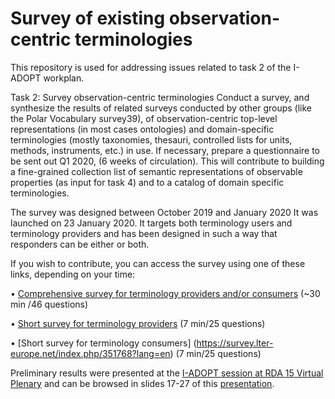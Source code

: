 # Survey of existing observation-centric terminologies
This repository is used for addressing issues related to task 2 of the I-ADOPT workplan.

Task 2: Survey observation-centric terminologies
Conduct a survey, and synthesize the results of related surveys conducted by other groups (like
the Polar Vocabulary survey39), of observation-centric top-level representations (in most cases
ontologies) and domain-specific terminologies (mostly taxonomies, thesauri, controlled lists for
units, methods, instruments, etc.) in use. If necessary, prepare a questionnaire to be sent out Q1
2020, (6 weeks of circulation). This will contribute to building a fine-grained collection list of semantic representations of
observable properties (as input for task 4) and to a catalog of domain specific terminologies.

The survey was designed between October 2019 and January 2020
It was launched on 23 January 2020. It targets both terminology users and terminology providers and has been designed in such a way that responders can be either or both.

If you wish to contribute, you can access the survey using one of these links, depending on your time: 

•	[Comprehensive survey for terminology providers and/or consumers](https://survey.lter-europe.net/index.php/388853?lang=en) (~30 min /46 questions)

•	[Short survey for terminology providers](https://survey.lter-europe.net/index.php/219398?lang=en) (7 min/25 questions)

•	[Short survey for terminology consumers] (https://survey.lter-europe.net/index.php/351768?lang=en) (7 min/25 questions)


Preliminary results were presented at the [I-ADOPT session at RDA 15 Virtual Plenary](https://www.rd-alliance.org/group/vocabulary-services-ig-interoperable-descriptions-observable-property-terminology-wg-i-adopt-0) and can be browsed in slides 17-27 of this [presentation](https://docs.google.com/presentation/d/1u5iKwnTJdSpExJdrLR-xE2Cv3x3mGY-yM6kNc1xEav4/edit#slide=id.g81a7dc456f_0_1).
